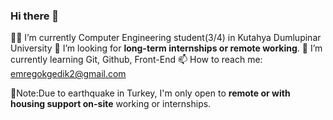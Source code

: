 ### Hi there 👋


 👨‍🎓 I’m currently Computer Engineering student(3/4) in Kutahya Dumlupinar University 
 🚨 I’m looking for <b>long-term internships or remote working</b>.
 🌱 I’m currently learning Git, Github, Front-End
 📫 How to reach me: emregokgedik2@gmail.com

📌Note:Due to earthquake in Turkey, I'm only open to <b>remote or with housing support on-site</b> working or internships.
<!--
**emregokgedik/emregokgedik** is a ✨ _special_ ✨ repository because its `README.md` (this file) appears on your GitHub profile.

Here are some ideas to get you started:

- 🔭 I’m currently working on ...
- 👯 I’m looking to collaborate on ...
- 🤔 I’m looking for help with ...
- 💬 Ask me about ...
- 😄 Pronouns: ...
- ⚡ Fun fact: ...
-->
